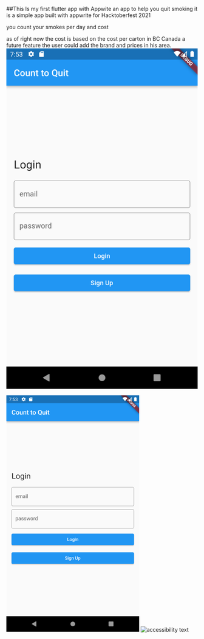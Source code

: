 ##This Is my first flutter app with Appwite
an app to help you quit smoking 
it is a simple app built with appwrite for Hacktoberfest 2021

you count your smokes per day 
and cost 

as of right now the cost is based on the cost per carton in BC Canada a future feature the user could add the brand and prices in his area.
![Login Page](./images/login.png)


  <img src="/images/login.png" width="350" title="hover text">
  <img src="./images/signin.png" width="350" alt="accessibility text">

